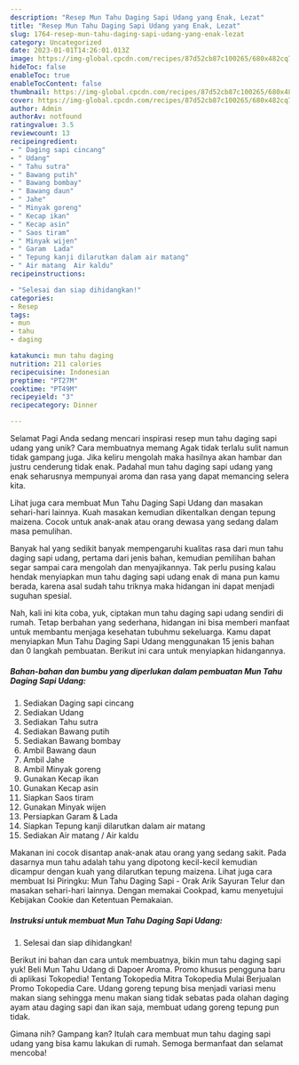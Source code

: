 ```yaml
---
description: "Resep Mun Tahu Daging Sapi Udang yang Enak, Lezat"
title: "Resep Mun Tahu Daging Sapi Udang yang Enak, Lezat"
slug: 1764-resep-mun-tahu-daging-sapi-udang-yang-enak-lezat
category: Uncategorized
date: 2023-01-01T14:26:01.013Z
image: https://img-global.cpcdn.com/recipes/87d52cb87c100265/680x482cq70/mun-tahu-daging-sapi-udang-foto-resep-utama.jpg
hideToc: false
enableToc: true
enableTocContent: false
thumbnail: https://img-global.cpcdn.com/recipes/87d52cb87c100265/680x482cq70/mun-tahu-daging-sapi-udang-foto-resep-utama.jpg
cover: https://img-global.cpcdn.com/recipes/87d52cb87c100265/680x482cq70/mun-tahu-daging-sapi-udang-foto-resep-utama.jpg
author: Admin
authorAv: notfound
ratingvalue: 3.5
reviewcount: 13
recipeingredient:
- " Daging sapi cincang"
- " Udang"
- " Tahu sutra"
- " Bawang putih"
- " Bawang bombay"
- " Bawang daun"
- " Jahe"
- " Minyak goreng"
- " Kecap ikan"
- " Kecap asin"
- " Saos tiram"
- " Minyak wijen"
- " Garam  Lada"
- " Tepung kanji dilarutkan dalam air matang"
- " Air matang  Air kaldu"
recipeinstructions:

- "Selesai dan siap dihidangkan!"
categories:
- Resep
tags:
- mun
- tahu
- daging

katakunci: mun tahu daging 
nutrition: 211 calories
recipecuisine: Indonesian
preptime: "PT27M"
cooktime: "PT49M"
recipeyield: "3"
recipecategory: Dinner

---
```



Selamat Pagi Anda sedang mencari inspirasi resep mun tahu daging sapi udang yang unik? Cara membuatnya memang Agak tidak terlalu sulit namun tidak gampang juga. Jika keliru mengolah maka hasilnya akan hambar dan justru cenderung tidak enak. Padahal mun tahu daging sapi udang yang enak seharusnya mempunyai aroma dan rasa yang dapat memancing selera kita.


Lihat juga cara membuat Mun Tahu Daging Sapi Udang dan masakan sehari-hari lainnya. Kuah masakan kemudian dikentalkan dengan tepung maizena. Cocok untuk anak-anak atau orang dewasa yang sedang dalam masa pemulihan.

Banyak hal yang sedikit banyak mempengaruhi kualitas rasa dari mun tahu daging sapi udang, pertama dari jenis bahan, kemudian pemilihan bahan segar sampai cara mengolah dan menyajikannya. Tak perlu pusing kalau hendak menyiapkan mun tahu daging sapi udang enak di mana pun kamu berada, karena asal sudah tahu triknya maka hidangan ini dapat menjadi suguhan spesial.


Nah, kali ini kita coba, yuk, ciptakan mun tahu daging sapi udang sendiri di rumah. Tetap berbahan yang sederhana, hidangan ini bisa memberi manfaat untuk membantu menjaga kesehatan tubuhmu sekeluarga. Kamu dapat menyiapkan Mun Tahu Daging Sapi Udang menggunakan 15 jenis bahan dan 0 langkah pembuatan. Berikut ini cara untuk menyiapkan hidangannya.

<!--inarticleads1-->

##### Bahan-bahan dan bumbu yang diperlukan dalam pembuatan Mun Tahu Daging Sapi Udang:

1. Sediakan  Daging sapi cincang
1. Sediakan  Udang
1. Sediakan  Tahu sutra
1. Sediakan  Bawang putih
1. Sediakan  Bawang bombay
1. Ambil  Bawang daun
1. Ambil  Jahe
1. Ambil  Minyak goreng
1. Gunakan  Kecap ikan
1. Gunakan  Kecap asin
1. Siapkan  Saos tiram
1. Gunakan  Minyak wijen
1. Persiapkan  Garam &amp; Lada
1. Siapkan  Tepung kanji dilarutkan dalam air matang
1. Sediakan  Air matang / Air kaldu


Makanan ini cocok disantap anak-anak atau orang yang sedang sakit. Pada dasarnya mun tahu adalah tahu yang dipotong kecil-kecil kemudian dicampur dengan kuah yang dilarutkan tepung maizena. Lihat juga cara membuat Isi Piringku: Mun Tahu Daging Sapi - Orak Arik Sayuran Telur dan masakan sehari-hari lainnya. Dengan memakai Cookpad, kamu menyetujui Kebijakan Cookie dan Ketentuan Pemakaian. 

<!--inarticleads2-->

##### Instruksi untuk membuat Mun Tahu Daging Sapi Udang:


1. Selesai dan siap dihidangkan!

Berikut ini bahan dan cara untuk membuatnya, bikin mun tahu daging sapi yuk! Beli Mun Tahu Udang di Dapoer Aroma. Promo khusus pengguna baru di aplikasi Tokopedia! Tentang Tokopedia Mitra Tokopedia Mulai Berjualan Promo Tokopedia Care. Udang goreng tepung bisa menjadi variasi menu makan siang sehingga menu makan siang tidak sebatas pada olahan daging ayam atau daging sapi dan ikan saja, membuat udang goreng tepung pun tidak. 

Gimana nih? Gampang kan? Itulah cara membuat mun tahu daging sapi udang yang bisa kamu lakukan di rumah. Semoga bermanfaat dan selamat mencoba!
